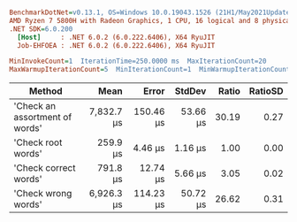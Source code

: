 ``` ini

BenchmarkDotNet=v0.13.1, OS=Windows 10.0.19043.1526 (21H1/May2021Update)
AMD Ryzen 7 5800H with Radeon Graphics, 1 CPU, 16 logical and 8 physical cores
.NET SDK=6.0.200
  [Host]     : .NET 6.0.2 (6.0.222.6406), X64 RyuJIT
  Job-EHFOEA : .NET 6.0.2 (6.0.222.6406), X64 RyuJIT

MinInvokeCount=1  IterationTime=250.0000 ms  MaxIterationCount=20  
MaxWarmupIterationCount=5  MinIterationCount=1  MinWarmupIterationCount=1  

```
|                         Method |       Mean |     Error |   StdDev | Ratio | RatioSD |
|------------------------------- |-----------:|----------:|---------:|------:|--------:|
| &#39;Check an assortment of words&#39; | 7,832.7 μs | 150.46 μs | 53.66 μs | 30.19 |    0.27 |
|             &#39;Check root words&#39; |   259.9 μs |   4.46 μs |  1.16 μs |  1.00 |    0.00 |
|          &#39;Check correct words&#39; |   791.8 μs |  12.74 μs |  5.66 μs |  3.05 |    0.02 |
|            &#39;Check wrong words&#39; | 6,926.3 μs | 114.23 μs | 50.72 μs | 26.62 |    0.31 |
